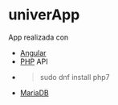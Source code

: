 # univerApp
App realizada con 

  * [Angular][1]
  * [PHP][2] API
  * > sudo dnf install php7
  * [MariaDB][3]




[1]: https://angular.io/    "AngularJS"
[2]: http://php.net/        "PHP"
[3]: https://mariadb.org/   "MariaDB"





